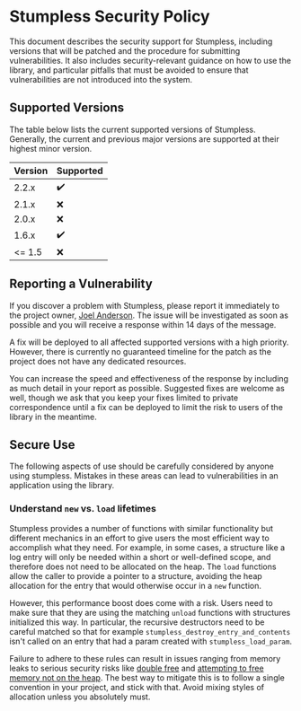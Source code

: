 # Stumpless Security Policy
This document describes the security support for Stumpless, including versions
that will be patched and the procedure for submitting vulnerabilities. It also
includes security-relevant guidance on how to use the library, and particular
pitfalls that must be avoided to ensure that vulnerabilities are not introduced
into the system.


## Supported Versions
The table below lists the current supported versions of Stumpless. Generally,
the current and previous major versions are supported at their highest minor
version.

| Version | Supported          |
| ------- | ------------------ |
| 2.2.x   | :heavy_check_mark: |
| 2.1.x   | :x:                |
| 2.0.x   | :x:                |
| 1.6.x   | :heavy_check_mark: |
| <= 1.5  | :x:                |


## Reporting a Vulnerability
If you discover a problem with Stumpless, please report it immediately to the
project owner, [Joel Anderson](mailto:joelanderson333@gmail.com). The issue
will be investigated as soon as possible and you will receive a response within
14 days of the message.

A fix will be deployed to all affected supported versions with a high priority.
However, there is currently no guaranteed timeline for the patch as the project
does not have any dedicated resources.

You can increase the speed and effectiveness of the response by including as
much detail in your report as possible. Suggested fixes are welcome as well,
though we ask that you keep your fixes limited to private correspondence until
a fix can be deployed to limit the risk to users of the library in the meantime.


## Secure Use
The following aspects of use should be carefully considered by anyone using
stumpless. Mistakes in these areas can lead to vulnerabilities in an application
using the library.


### Understand `new` vs. `load` lifetimes
Stumpless provides a number of functions with similar functionality but
different mechanics in an effort to give users the most efficient way to
accomplish what they need. For example, in some cases, a structure like a log
entry will only be needed within a short or well-defined scope, and therefore
does not need to be allocated on the heap. The `load` functions allow the caller
to provide a pointer to a structure, avoiding the heap allocation for the entry
that would otherwise occur in a `new` function.

However, this performance boost does come with a risk. Users need to make sure
that they are using the matching `unload` functions with structures initialized
this way. In particular, the recursive destructors need to be careful matched so
that for example `stumpless_destroy_entry_and_contents` isn't called on an entry
that had a param created with `stumpless_load_param`.

Failure to adhere to these rules can result in issues ranging from memory leaks
to serious security risks like
[double free](https://cwe.mitre.org/data/definitions/415.html) and
[attempting to free memory not on the heap](https://cwe.mitre.org/data/definitions/590.html).
The best way to mitigate this is to follow a single convention in your project,
and stick with that. Avoid mixing styles of allocation unless you absolutely
must.
